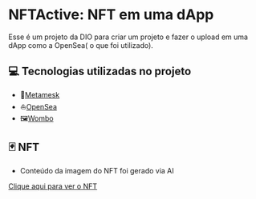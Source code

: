 # NFTActive: NFT em uma dApp
Esse é um projeto da DIO para criar um projeto e fazer o upload em uma dApp como a OpenSea( o que foi utilizado).

## 💻 Tecnologias utilizadas no projeto

- 🦊[Metamesk](https://metamesk.oi/) 
- ⛵[OpenSea](https://opensea.oi/)
- 🖼️[Wombo](https://wombo.ai/)


## 🃏 NFT

- Conteúdo da imagem do NFT foi gerado via AI

[Clique aqui para ver o NFT](https://opensea.io/assets/ethereum/0x495f947276749ce646f68ac8c248420045cb7b5e/115022122852549067359987922239495770899815528065361535611922411137822820925441)
